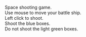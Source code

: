 Space shooting game.<br>
Use mouse to move your battle ship.<br>
Left click to shoot.<br>
Shoot the blue boxes.<br>
Do not shoot the light green boxes.<br>
